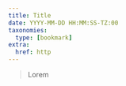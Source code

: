 ```yaml
---
title: Title
date: YYYY-MM-DD HH:MM:SS-TZ:00
taxonomies:
  type: [bookmark]
extra:
  href: http
---
```

> Lorem